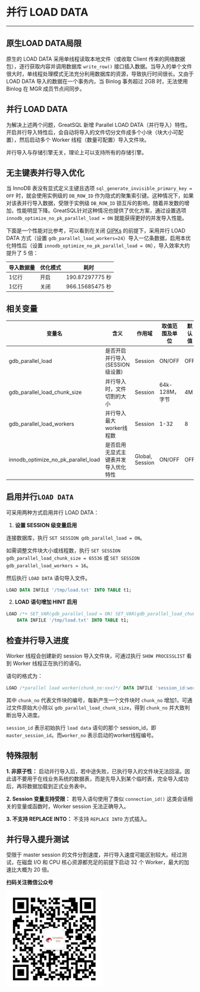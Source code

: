 # 并行 LOAD DATA
---

## 原生LOAD DATA局限

原生的 LOAD DATA 采用单线程读取本地文件（或收取 Client 传来的网络数据包），逐行获取内容并调用数据库 `write_row()` 接口插入数据。当导入的单个文件很大时，单线程处理模式无法充分利用数据库的资源，导致执行时间很长。又由于 LOAD DATA 导入的数据在一个事务内，当 Binlog 事务超过 2GB 时，无法使用 Binlog 在 MGR 成员节点间同步。

## 并行 LOAD DATA

为解决上述两个问题，GreatSQL 新增 Parallel LOAD DATA（并行导入）特性。开启并行导入特性后，会自动将导入的文件切分文件成多个小块（块大小可配置），然后启动多个 Worker 线程（数量可配置）导入文件块。

并行导入与存储引擎无关，理论上可以支持所有的存储引擎。

## 无主键表并行导入优化

当 InnoDB 表没有显式定义主键且选项 `sql_generate_invisible_primary_key = OFF` 时，就会使用实例级的 `DB_ROW_ID` 作为隐式的聚集索引键。这种情况下，如果对该表并行导入数据，受限于实例级 `DB_ROW_ID` 锁互斥的影响，随着并发数的增加，性能明显下降。GreatSQL针对这种情况也提供了优化方案，通过设置选项 `innodb_optimize_no_pk_parallel_load = ON` 就能获得更好的并发导入性能。

下面是一个性能对比参考，可以看到在关闭 [GIPKs](https://dev.mysql.com/doc/refman/8.0/en/create-table-gipks.html) 的前提下，采用并行 LOAD DATA 方式（设置 `gdb_parallel_load_workers=24`）导入一亿条数据，启用本优化特性后（设置 `innodb_optimize_no_pk_parallel_load = ON`），导入效率大约提升了 5 倍：


| 导入数据量 | 优化模式 | 耗时 |
|----| --- | ---|
| 1亿行 |  开启 | 190.87297775 秒 |
| 1亿行 | 关闭 | 966.15685475 秒 |

## 相关变量

| 变量名| 含义| 作用域 | 取值范围及单位 | 默认值 |
| --- | --- | ---- | --- | --- |
| gdb_parallel_load| 是否开启并行导入(SESSION级设置) |Session | ON/OFF|OFF|
| gdb_parallel_load_chunk_size | 并行导入时，文件切割的大小|Session | 64k-128M，字节|4M|
| gdb_parallel_load_workers| 并行导入最大worker线程数 | Session | 1-32| 8|
| innodb_optimize_no_pk_parallel_load | 是否启用无显式主键表并发导入优化特性 | Global, Session | ON/OFF | OFF |

## 启用并行`LOAD DATA`

可采用两种方式启用并行 LOAD DATA：

1. **设置 SESSION 级变量启用**

连接数据库，执行 `SET SESSION gdb_parallel_load = ON`。

如需调整文件块大小或线程数，执行 `SET SESSION gdb_parallel_load_chunk_size = 65536` 或 `SET SESSION gdb_parallel_load_workers = 16`。

然后执行 `LOAD DATA` 语句导入文件。

```sql
LOAD DATA INFILE '/tmp/load.txt' INTO TABLE t1;
```

2. **LOAD 语句增加 HINT 启用**

```sql
LOAD /*+ SET_VAR(gdb_parallel_load = ON) SET_VAR(gdb_parallel_load_chunk_size = 65536) SET_VAR(gdb_parallel_load_workers = 16) */
    DATA INFILE '/tmp/load.txt' INTO TABLE t1;
```

## 检查并行导入进度

Worker 线程会创建新的 session 导入文件块，可通过执行 `SHOW PROCESSLIST` 看到 Worker 线程正在执行的语句。

语句的格式为：

```sql
LOAD /*parallel load worker(chunk_no:xxx)*/ DATA INFILE 'session_id:worker_no' INTO ...
```

其中 `chunk_no` 代表文件块的编号，每新产生一个文件块时 `chunk_no` 增加1，可通过文件原始大小除以 `gdb_parallel_load_chunk_size`，得到 `chunk_no` 并大致判断出导入进度。

`session_id` 表示初始执行 `load data` 语句的那个 session_id，即 `master_session_id`。而`worker_no` 表示启动的worker线程编号。

## 特殊限制

**1. 非原子性：**  启动并行导入后，若中途失败，已执行导入的文件块无法回滚。因此请不要用于在线业务系统的数据表，而是先导入到某个临时表，完全导入成功后，再将数据加载到正式业务表中。

**2. Session 变量支持受限：** 若导入语句使用了类似 `connection_id()` 这类会话相关的变量或函数时，Worker session 无法正确导入。

**3. 不支持 REPLACE INTO：** 不支持 `REPLACE INTO` 方式插入。

## 并行导入提升测试

受限于 master session 的文件分割速度，并行导入速度可能区别较大。经过测试，在磁盘 I/O 和 CPU 核心资源都充足的前提下启动 32 个 Worker，最大的加速比大概为 20 倍。



**扫码关注微信公众号**

![greatsql-wx](../greatsql-wx.jpg)
